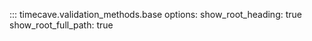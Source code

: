 ::: timecave.validation_methods.base
    options:
            show_root_heading: true
            show_root_full_path: true
